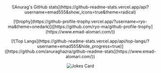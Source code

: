 <p align="center">
   ![Anurag's GitHub stats](https://github-readme-stats.vercel.app/api?username=emad555&show_icons=true&theme=radical)

</p>
<p align="center">
   [![trophy](https://github-profile-trophy.vercel.app/?username=ryo-ma&theme=onedark)]([https://github.com/ryo-ma/github-profile-trophy](https://www.emad-alomari.com/))
</p>
<p align="center">
   [![Top Langs](https://github-readme-stats.vercel.app/api/top-langs/?username=emad555&hide_progress=true)]([https://github.com/anuraghazra/github-readme-stats](https://www.emad-alomari.com/))
</p>
<p align="center">
   
<!-- HTML -->
<img src="https://readme-jokes.vercel.app/api" alt="Jokes Card" />
</p>



<!-- ![](https://komarev.com/ghpvc/?username=emad555&color=green) -->






